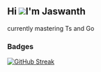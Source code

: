 Hi ![](https://user-images.githubusercontent.com/18350557/176309783-0785949b-9127-417c-8b55-ab5a4333674e.gif)I'm Jaswanth
------------------------------------------------------------------------------------------------------------------------------------------------
currently mastering Ts and Go

### Badges
[![GitHub Streak](https://streak-stats.demolab.com?user=JaswanthP6878&hide_border=true)]()
